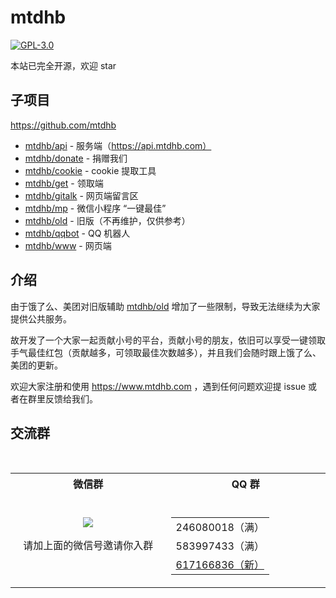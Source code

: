 # mtdhb

[![GPL-3.0](https://img.shields.io/badge/license-GPL--3.0-blue.svg)](LICENSE)

本站已完全开源，欢迎 star

## 子项目

https://github.com/mtdhb

* [mtdhb/api](https://github.com/mtdhb/api) - 服务端（https://api.mtdhb.com）
* [mtdhb/donate](https://github.com/mtdhb/donate) - 捐赠我们
* [mtdhb/cookie](https://github.com/mtdhb/cookie) - cookie 提取工具
* [mtdhb/get](https://github.com/mtdhb/get) - 领取端
* [mtdhb/gitalk](https://github.com/mtdhb/gitalk) - 网页端留言区
* [mtdhb/mp](https://github.com/mtdhb/mp) - 微信小程序 “一键最佳”
* [mtdhb/old](https://github.com/mtdhb/old) - 旧版（不再维护，仅供参考）
* [mtdhb/qqbot](https://github.com/mtdhb/qqbot) - QQ 机器人
* [mtdhb/www](https://github.com/mtdhb/www) - 网页端

## 介绍

由于饿了么、美团对旧版辅助 [mtdhb/old](https://github.com/mtdhb/old) 增加了一些限制，导致无法继续为大家提供公共服务。

故开发了一个大家一起贡献小号的平台，贡献小号的朋友，依旧可以享受一键领取手气最佳红包（贡献越多，可领取最佳次数越多），并且我们会随时跟上饿了么、美团的更新。

欢迎大家注册和使用 https://www.mtdhb.com ，遇到任何问题欢迎提 issue 或者在群里反馈给我们。

## 交流群

<table>
  <tr></tr>
  <tr>
    <th>微信群</th>
    <th>QQ 群</th>
  </tr>
  <tr>
    <td align="center" width="250">
      <img src="https://user-images.githubusercontent.com/8413791/38773412-3e896818-407e-11e8-84d4-842fa3b04d08.png"><p>请加上面的微信号邀请你入群</p>
    </td>
    <td align="center" width="250">
      <table>
        <tr><td>246080018（满）</td></tr>
        <tr><td>583997433（满）</td></tr>
        <tr><td><a href="https://shang.qq.com/wpa/qunwpa?idkey=716520d506845906eb56c91c53e3213ceaddbd99f704c4afa6c1761b388311db">617166836（新）</a></td></tr>
      </table>
    </td>
  </tr>
</table>

